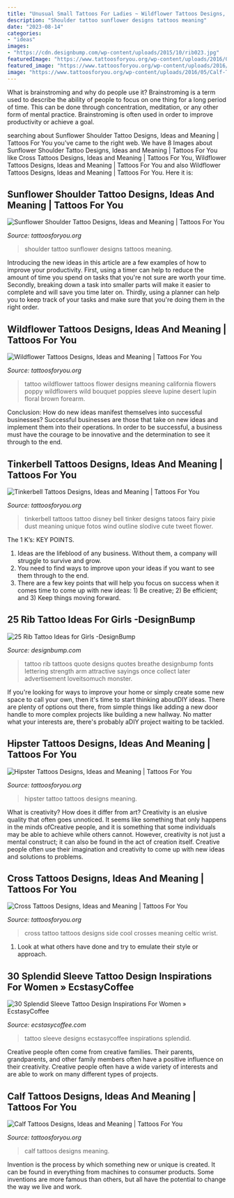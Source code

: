 ```yaml
---
title: "Unusual Small Tattoos For Ladies ~ Wildflower Tattoos Designs, Ideas And Meaning"
description: "Shoulder tattoo sunflower designs tattoos meaning"
date: "2023-08-14"
categories:
- "ideas"
images:
- "https://cdn.designbump.com/wp-content/uploads/2015/10/rib023.jpg"
featuredImage: "https://www.tattoosforyou.org/wp-content/uploads/2016/03/Tinkerbell-Tattoo-Images.jpg"
featured_image: "https://www.tattoosforyou.org/wp-content/uploads/2016/02/Wildflower-Tattoo-Designs.jpg"
image: "https://www.tattoosforyou.org/wp-content/uploads/2016/05/Calf-Tattoos-Men.jpg"
---
```



What is brainstroming and why do people use it?
Brainstroming is a term used to describe the ability of people to focus on one thing for a long period of time. This can be done through concentration, meditation, or any other form of mental practice. Brainstroming is often used in order to improve productivity or achieve a goal.

	

		
searching about Sunflower Shoulder Tattoo Designs, Ideas and Meaning | Tattoos For You you've came to the right web. We have 8 Images about Sunflower Shoulder Tattoo Designs, Ideas and Meaning | Tattoos For You like Cross Tattoos Designs, Ideas and Meaning | Tattoos For You, Wildflower Tattoos Designs, Ideas and Meaning | Tattoos For You and also Wildflower Tattoos Designs, Ideas and Meaning | Tattoos For You. Here it is:
		
    
## Sunflower Shoulder Tattoo Designs, Ideas And Meaning | Tattoos For You

<img loading=lazy src="https://www.tattoosforyou.org/wp-content/uploads/2017/09/Sunflower-Tattoo-Shoulder.jpg" onerror="this.onerror=null;this.src='https://tse1.mm.bing.net/th?id=OIP.jSmSkdY3yR0OiY5MRqs61QHaHS&amp;pid=15.1';" alt="Sunflower Shoulder Tattoo Designs, Ideas and Meaning | Tattoos For You">

_Source: tattoosforyou.org_

>shoulder tattoo sunflower designs tattoos meaning. 

	

Introducing the new ideas in this article are a few examples of how to improve your productivity. First, using a timer can help to reduce the amount of time you spend on tasks that you're not sure are worth your time. Secondly, breaking down a task into smaller parts will make it easier to complete and will save you time later on. Thirdly, using a planner can help you to keep track of your tasks and make sure that you're doing them in the right order.

    
## Wildflower Tattoos Designs, Ideas And Meaning | Tattoos For You

<img loading=lazy src="https://www.tattoosforyou.org/wp-content/uploads/2016/02/Wildflower-Tattoo-Designs.jpg" onerror="this.onerror=null;this.src='https://tse3.mm.bing.net/th?id=OIP.It4MiDznH4wI6U9s0KwYBQHaKn&amp;pid=15.1';" alt="Wildflower Tattoos Designs, Ideas and Meaning | Tattoos For You">

_Source: tattoosforyou.org_

>tattoo wildflower tattoos flower designs meaning california flowers poppy wildflowers wild bouquet poppies sleeve lupine desert lupin floral brown forearm. 

	

Conclusion: How do new ideas manifest themselves into successful businesses?
Successful businesses are those that take on new ideas and implement them into their operations. In order to be successful, a business must have the courage to be innovative and the determination to see it through to the end.

    
## Tinkerbell Tattoos Designs, Ideas And Meaning | Tattoos For You

<img loading=lazy src="https://www.tattoosforyou.org/wp-content/uploads/2016/03/Tinkerbell-Tattoo-Images.jpg" onerror="this.onerror=null;this.src='https://tse4.mm.bing.net/th?id=OIP.Q1Z2daOEYaxbHdIZ1jnfHAHaLU&amp;pid=15.1';" alt="Tinkerbell Tattoos Designs, Ideas and Meaning | Tattoos For You">

_Source: tattoosforyou.org_

>tinkerbell tattoos tattoo disney bell tinker designs tatoos fairy pixie dust meaning unique fotos wind outline slodive cute tweet flower. 

	

The 1 K’s: KEY POINTS.
1. Ideas are the lifeblood of any business. Without them, a company will struggle to survive and grow.
2. You need to find ways to improve upon your ideas if you want to see them through to the end.
3. There are a few key points that will help you focus on success when it comes time to come up with new ideas: 1) Be creative; 2) Be efficient; and 3) Keep things moving forward.

    
## 25 Rib Tattoo Ideas For Girls -DesignBump

<img loading=lazy src="https://cdn.designbump.com/wp-content/uploads/2015/10/rib023.jpg" onerror="this.onerror=null;this.src='https://tse1.mm.bing.net/th?id=OIP.-Ge4szy-Tei8PaIXNAavRgHaNL&amp;pid=15.1';" alt="25 Rib Tattoo Ideas for Girls -DesignBump">

_Source: designbump.com_

>tattoo rib tattoos quote designs quotes breathe designbump fonts lettering strength arm attractive sayings once collect later advertisement loveitsomuch monster. 

	

If you're looking for ways to improve your home or simply create some new space to call your own, then it's time to start thinking aboutDIY ideas. There are plenty of options out there, from simple things like adding a new door handle to more complex projects like building a new hallway. No matter what your interests are, there's probably aDIY project waiting to be tackled.

    
## Hipster Tattoos Designs, Ideas And Meaning | Tattoos For You

<img loading=lazy src="http://www.tattoosforyou.org/wp-content/uploads/2013/10/Tattoo-Hipster-768x1024.jpg" onerror="this.onerror=null;this.src='https://tse2.mm.bing.net/th?id=OIP.pr7GyXpejau3vtk3BWYa3gHaJ4&amp;pid=15.1';" alt="Hipster Tattoos Designs, Ideas and Meaning | Tattoos For You">

_Source: tattoosforyou.org_

>hipster tattoo tattoos designs meaning. 

	

What is creativity? How does it differ from art?
Creativity is an elusive quality that often goes unnoticed. It seems like something that only happens in the minds ofCreative people, and it is something that some individuals may be able to achieve while others cannot. However, creativity is not just a mental construct; it can also be found in the act of creation itself. Creative people often use their imagination and creativity to come up with new ideas and solutions to problems.

    
## Cross Tattoos Designs, Ideas And Meaning | Tattoos For You

<img loading=lazy src="http://www.tattoosforyou.org/wp-content/uploads/2013/09/Cross-Tattoo-Design.jpg" onerror="this.onerror=null;this.src='https://tse1.mm.bing.net/th?id=OIP.eQMLMpXl0WgUz13oeoGBwwHaJ4&amp;pid=15.1';" alt="Cross Tattoos Designs, Ideas and Meaning | Tattoos For You">

_Source: tattoosforyou.org_

>cross tattoo tattoos designs side cool crosses meaning celtic wrist. 

	

1. Look at what others have done and try to emulate their style or approach.

    
## 30 Splendid Sleeve Tattoo Design Inspirations For Women » EcstasyCoffee

<img loading=lazy src="https://i0.wp.com/www.ecstasycoffee.com/wp-content/uploads/2016/09/Sleeve-Tattoo-Designs-Ideas-for-Women-@EcstasyCoffee-1.jpg" onerror="this.onerror=null;this.src='https://tse1.mm.bing.net/th?id=OIP.PiT0Rfv1H8LIxNUPTLAnowHaLH&amp;pid=15.1';" alt="30 Splendid Sleeve Tattoo Design Inspirations For Women » EcstasyCoffee">

_Source: ecstasycoffee.com_

>tattoo sleeve designs ecstasycoffee inspirations splendid. 

	

Creative people often come from creative families. Their parents, grandparents, and other family members often have a positive influence on their creativity. Creative people often have a wide variety of interests and are able to work on many different types of projects.

    
## Calf Tattoos Designs, Ideas And Meaning | Tattoos For You

<img loading=lazy src="https://www.tattoosforyou.org/wp-content/uploads/2016/05/Calf-Tattoos-Men.jpg" onerror="this.onerror=null;this.src='https://tse3.mm.bing.net/th?id=OIP.AfFgnn-Mk8FypLvNSYg_8wAAAA&amp;pid=15.1';" alt="Calf Tattoos Designs, Ideas and Meaning | Tattoos For You">

_Source: tattoosforyou.org_

>calf tattoos designs meaning. 

	

Invention is the process by which something new or unique is created. It can be found in everything from machines to consumer products. Some inventions are more famous than others, but all have the potential to change the way we live and work.

